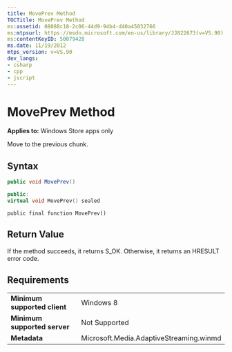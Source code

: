 ```yaml
---
title: MovePrev Method
TOCTitle: MovePrev Method
ms:assetid: 08088c18-2c06-44d9-94b4-d40a45032766
ms:mtpsurl: https://msdn.microsoft.com/en-us/library/JJ822673(v=VS.90)
ms:contentKeyID: 50079428
ms.date: 11/19/2012
mtps_version: v=VS.90
dev_langs:
- csharp
- cpp
- jscript
---
```


# MovePrev Method

**Applies to:** Windows Store apps only

Move to the previous chunk.

## Syntax

```csharp
public void MovePrev()
```

```cpp
public:
virtual void MovePrev() sealed
```

```jscript
public final function MovePrev()
```

## Return Value

If the method succeeds, it returns S\_OK. Otherwise, it returns an HRESULT error code.

## Requirements

|||
|--- |--- |
|**Minimum supported client**|Windows 8|
|**Minimum supported server**|Not Supported|
|**Metadata**|Microsoft.Media.AdaptiveStreaming.winmd|

